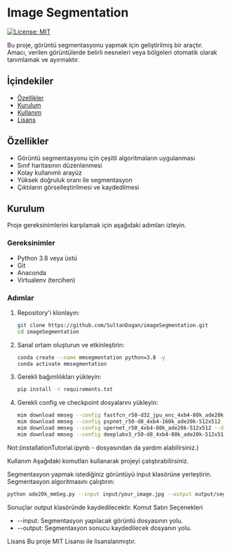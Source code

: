 # Image Segmentation

[![License: MIT](https://img.shields.io/badge/License-MIT-yellow.svg)](https://opensource.org/licenses/MIT)

Bu proje, görüntü segmentasyonu yapmak için geliştirilmiş bir araçtır. Amacı, verilen görüntülerde belirli nesneleri veya bölgeleri otomatik olarak tanımlamak ve ayırmaktır.

## İçindekiler

- [Özellikler](#özellikler)
- [Kurulum](#kurulum)
- [Kullanım](#kullanım)
- [Lisans](#lisans)


## Özellikler

- Görüntü segmentasyonu için çeşitli algoritmaların uygulanması
- Sınıf haritasının düzenlenmesi
- Kolay kullanımlı arayüz
- Yüksek doğruluk oranı ile segmentasyon
- Çıktıların görselleştirilmesi ve kaydedilmesi

## Kurulum

Proje gereksinimlerini karşılamak için aşağıdaki adımları izleyin.

### Gereksinimler

- Python 3.8 veya üstü
- Git
- Anaconda
- Virtualenv (tercihen)

### Adımlar

1. Repository'i klonlayın:
   ```sh
   git clone https://github.com/SultanDogan/imageSegmentation.git
   cd imageSegmentation
2. Sanal ortam oluşturun ve etkinleştirin:
   ```sh
   conda create --name mmsegmentation python=3.8 -y
   conda activate mmsegmentation
3. Gerekli bağımlılıkları yükleyin:
   ```sh
   pip install -r requirements.txt
4. Gerekli config ve checkpoint dosyalarını yükleyin:
   ```sh
   mim download mmseg --config fastfcn_r50-d32_jpu_enc_4xb4-80k_ade20k-512x512 --dest ./checkpoints   #fastfcn
   mim download mmseg --config pspnet_r50-d8_4xb4-160k_ade20k-512x512 --dest ./checkpoints            #pspnet
   mim download mmseg --config upernet_r50_4xb4-80k_ade20k-512x512 --dest ./checkpoints               #upernet
   mim download mmseg --config deeplabv3_r50-d8_4xb4-80k_ade20k-512x512 --dest ./checkpoints          #deeplabv3
   
Not:(installationTutorial.ipynb - dosyasından da yardım alabilirsiniz.)

Kullanım
Aşağıdaki komutları kullanarak projeyi çalıştırabilirsiniz.

Segmentasyon yapmak istediğiniz görüntüyü input klasörüne yerleştirin.
Segmentasyon algoritmasını çalıştırın:
  ```sh
  python ade20k_mmSeg.py --input input/your_image.jpg --output output/segmented_image.png
  ```
Sonuçlar output klasöründe kaydedilecektir.
Komut Satırı Seçenekleri
 -  --input: Segmentasyon yapılacak görüntü dosyasının yolu.
 -  --output: Segmentasyon sonucu kaydedilecek dosyanın yolu.


Lisans
Bu proje MIT Lisansı ile lisanslanmıştır.

